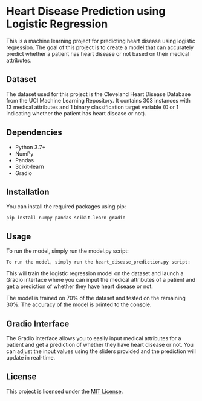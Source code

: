 # Heart Disease Prediction using Logistic Regression

This is a machine learning project for predicting heart disease using logistic regression. The goal of this project is to create a model that can accurately predict whether a patient has heart disease or not based on their medical attributes.

## Dataset

The dataset used for this project is the Cleveland Heart Disease Database from the UCI Machine Learning Repository. It contains 303 instances with 13 medical attributes and 1 binary classification target variable (0 or 1 indicating whether the patient has heart disease or not).

## Dependencies
* Python 3.7+
* NumPy
* Pandas
* Scikit-learn
* Gradio

## Installation

You can install the required packages using pip:

```
pip install numpy pandas scikit-learn gradio
```

## Usage
To run the model, simply run the model.py script:
```
To run the model, simply run the heart_disease_prediction.py script:
```

This will train the logistic regression model on the dataset and launch a Gradio interface where you can input the medical attributes of a patient and get a prediction of whether they have heart disease or not.

The model is trained on 70% of the dataset and tested on the remaining 30%. The accuracy of the model is printed to the console.

## Gradio Interface
The Gradio interface allows you to easily input medical attributes for a patient and get a prediction of whether they have heart disease or not. You can adjust the input values using the sliders provided and the prediction will update in real-time.

## License
This project is licensed under the [MIT License](https://github.com/abhishektyagi2912/Heart-Disease-Prediction/blob/master/LICENSE).
